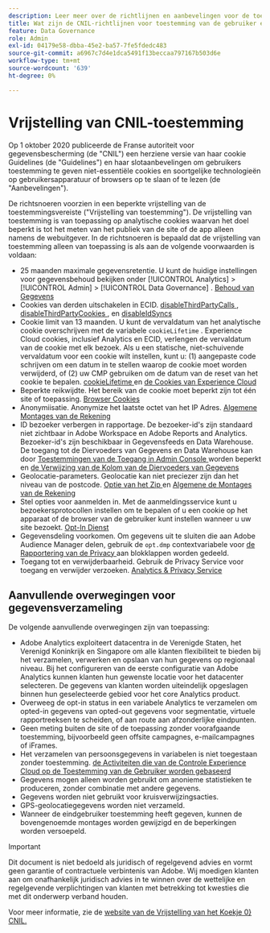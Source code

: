 ```yaml
---
description: Leer meer over de richtlijnen en aanbevelingen voor de toestemming van gebruikers om niet-essentiële cookies op apparaten of browsers op te slaan of te lezen.
title: Wat zijn de CNIL-richtlijnen voor toestemming van de gebruiker en cookies
feature: Data Governance
role: Admin
exl-id: 04179e58-dbba-45e2-ba57-7fe5fdedc483
source-git-commit: a6967c7d4e1dca5491f13beccaa797167b503d6e
workflow-type: tm+mt
source-wordcount: '639'
ht-degree: 0%

---
```


# Vrijstelling van CNIL-toestemming

Op 1 oktober 2020 publiceerde de Franse autoriteit voor gegevensbescherming (de &quot;CNIL&quot;) een herziene versie van haar cookie Guidelines (de &quot;Guidelines&quot;) en haar slotaanbevelingen om gebruikers toestemming te geven niet-essentiële cookies en soortgelijke technologieën op gebruikersapparatuur of browsers op te slaan of te lezen (de &quot;Aanbevelingen&quot;).

De richtsnoeren voorzien in een beperkte vrijstelling van de toestemmingsvereiste (&quot;Vrijstelling van toestemming&quot;). De vrijstelling van toestemming is van toepassing op analytische cookies waarvan het doel beperkt is tot het meten van het publiek van de site of de app alleen namens de webuitgever. In de richtsnoeren is bepaald dat de vrijstelling van toestemming alleen van toepassing is als aan de volgende voorwaarden is voldaan:

* 25 maanden maximale gegevensretentie.  U kunt de huidige instellingen voor gegevensbehoud bekijken onder [!UICONTROL Analytics] > [!UICONTROL Admin] > [!UICONTROL Data Governance] .  [ Behoud van Gegevens ](/help/technotes/data-retention.md)
* Cookies van derden uitschakelen in ECID. [ disableThirdPartyCalls ](https://experienceleague.adobe.com/docs/id-service/using/id-service-api/configurations/disablethirdpartycalls.html#id-service-api), [ disableThirdPartyCookies ](https://experienceleague.adobe.com/docs/id-service/using/id-service-api/configurations/disable-cookies.html#id-service-api), en [ disableIdSyncs ](https://experienceleague.adobe.com/docs/id-service/using/id-service-api/configurations/disableidsync.html#id-service-api)
* Cookie limit van 13 maanden.  U kunt de vervaldatum van het analytische cookie overschrijven met de variabele `cookieLifetime` . Experience Cloud cookies, inclusief Analytics en ECID, verlengen de vervaldatum van de cookie met elk bezoek.  Als u een statische, niet-schuivende vervaldatum voor een cookie wilt instellen, kunt u: (1) aangepaste code schrijven om een datum in te stellen waarop de cookie moet worden verwijderd, of (2) uw CMP gebruiken om de datum van de reset van het cookie te bepalen.   [ cookieLifetime ](/help/implement/vars/config-vars/cookielifetime.md) en [ de Cookies van Experience Cloud ](https://experienceleague.adobe.com/docs/core-services/interface/ec-cookies/cookies-privacy.html#ec-cookies)
* Beperkte reikwijdte. Het bereik van de cookie moet beperkt zijn tot één site of toepassing. [ Browser Cookies ](/help/technotes/cookies/cookies.md#third-party-cookie-limitations)
* Anonymiisatie. Anonymize het laatste octet van het IP Adres. [ Algemene Montages van de Rekening ](/help/admin/tools/manage-rs/edit-settings/general/general-acct-settings-admin.md)
* ID bezoeker verbergen in rapportage.  De bezoeker-id&#39;s zijn standaard niet zichtbaar in Adobe Workspace en Adobe Reports and Analytics.  Bezoeker-id&#39;s zijn beschikbaar in Gegevensfeeds en Data Warehouse.  De toegang tot de Diervoeders van Gegevens en Data Warehouse kan door [ Toestemmingen van de Toegang in Admin Console ](https://experienceleague.adobe.com/docs/core-services/interface/administration/admin-getting-started.html) worden beperkt en [ de Verwijzing van de Kolom van de Diervoeders van Gegevens ](/help/export/analytics-data-feed/c-df-contents/datafeeds-reference.md)
* Geolocatie-parameters. Geolocatie kan niet preciezer zijn dan het niveau van de postcode. [ Optie van het Zip ](/help/implement/vars/page-vars/zip.md) en [ Algemene de Montages van de Rekening ](/help/admin/tools/manage-rs/edit-settings/general/general-acct-settings-admin.md)
* Stel opties voor aanmelden in.  Met de aanmeldingsservice kunt u bezoekersprotocollen instellen om te bepalen of u een cookie op het apparaat of de browser van de gebruiker kunt instellen wanneer u uw site bezoekt. [ Opt-In Dienst ](https://experienceleague.adobe.com/docs/id-service/using/implementation/opt-in-service/optin-overview.html)
* Gegevensdeling voorkomen.  Om gegevens uit te sluiten die aan Adobe Audience Manager delen, gebruik de `opt.dmp` contextvariabele voor [ de Rapportering van de Privacy ](/help/admin/tools/manage-rs/edit-settings/privacy-reporting.md) aan blokklappen worden gedeeld.
* Toegang tot en verwijderbaarheid. Gebruik de Privacy Service voor toegang en verwijder verzoeken. [ Analytics &amp; Privacy Service ](gdpr.md)

## Aanvullende overwegingen voor gegevensverzameling

De volgende aanvullende overwegingen zijn van toepassing:

* Adobe Analytics exploiteert datacentra in de Verenigde Staten, het Verenigd Koninkrijk en Singapore om alle klanten flexibiliteit te bieden bij het verzamelen, verwerken en opslaan van hun gegevens op regionaal niveau. Bij het configureren van de eerste configuratie van Adobe Analytics kunnen klanten hun gewenste locatie voor het datacenter selecteren. De gegevens van klanten worden uiteindelijk opgeslagen binnen hun geselecteerde gebied voor het core Analytics product.
* Overweeg de opt-in status in een variabele Analytics te verzamelen om opted-in gegevens van opted-out gegevens voor segmentatie, virtuele rapportreeksen te scheiden, of aan route aan afzonderlijke eindpunten.
* Geen meting buiten de site of de toepassing zonder voorafgaande toestemming, bijvoorbeeld geen offsite campagnes, e-mailcampagnes of iFrames.
* Het verzamelen van persoonsgegevens in variabelen is niet toegestaan zonder toestemming. [ de Activiteiten die van de Controle Experience Cloud op de Toestemming van de Gebruiker worden gebaseerd ](https://experienceleague.adobe.com/docs/id-service/using/implementation/opt-in-service/use-opt-in-to-control-experience-cloud-activities-based-on-user-consent.html#implementing-opt-in-on-the-page)
* Gegevens mogen alleen worden gebruikt om anonieme statistieken te produceren, zonder combinatie met andere gegevens.
* Gegevens worden niet gebruikt voor kruisverwijzingsacties.
* GPS-geolocatiegegevens worden niet verzameld.
* Wanneer de eindgebruiker toestemming heeft gegeven, kunnen de bovengenoemde montages worden gewijzigd en de beperkingen worden versoepeld.

>[!IMPORTANT]
>
>Dit document is niet bedoeld als juridisch of regelgevend advies en vormt geen garantie of contractuele verbintenis van Adobe. Wij moedigen klanten aan om onafhankelijk juridisch advies in te winnen over de wettelijke en regelgevende verplichtingen van klanten met betrekking tot kwesties die met dit onderwerp verband houden.

Voor meer informatie, zie de [ website van de Vrijstelling van het Koekje 0&rbrace; CNIL.](https://www.cnil.fr/en/sheet-ndeg16-use-analytics-your-websites-and-applications)
